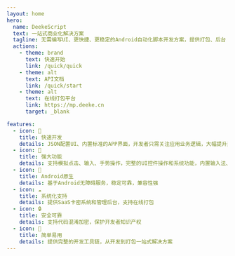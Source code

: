 ```yaml
---
layout: home
hero:
  name: DeekeScript
  text: 一站式商业化解决方案
  tagline: 无需编写UI、更快捷、更稳定的Android自动化脚本开发方案，提供打包、后台（卡密/代理商系统）支持
  actions:
    - theme: brand
      text: 快速开始
      link: /quick/quick
    - theme: alt
      text: API文档
      link: /quick/start
    - theme: alt
      text: 在线打包平台
      link: https://mp.deeke.cn
      target: _blank

features:
  - icon: 🚀
    title: 快速开发
    details: JSON配置UI、内置标准的APP界面，开发者只需关注应用业务逻辑，大幅提升开发效率
  - icon: 🔧
    title: 强大功能
    details: 支持模拟点击、输入、手势操作，完整的UI控件操作和系统功能，内置输入法、Hid操作
  - icon: 📱
    title: Android原生
    details: 基于Android无障碍服务，稳定可靠，兼容性强
  - icon: ☁️
    title: 系统化支持
    details: 提供SaaS卡密系统和管理后台，支持在线打包
  - icon: 🔒
    title: 安全可靠
    details: 支持代码混淆加密，保护开发者知识产权
  - icon: 🎯
    title: 简单易用
    details: 提供完整的开发工具链，从开发到打包一站式解决方案
---
```


<script setup>
// 全局气泡系统实例
let bubbleSystemInstance = null;

// 动态气泡系统
class BubbleSystem {
    constructor() {
        // 如果已经存在实例，直接返回
        if (bubbleSystemInstance) {
            return bubbleSystemInstance;
        }
        
        this.bubbles = [];
        this.isActive = false;
        this.animationId = null;
        this.intervalId = null;
        this.container = null;
        this.colors = [
            'rgba(255, 107, 107, 0.15)',   // 红色
            'rgba(78, 205, 196, 0.15)',     // 青色
            'rgba(118, 75, 162, 0.15)',     // 紫色
            'rgba(254, 202, 87, 0.15)',     // 黄色
            'rgba(255, 159, 243, 0.15)',    // 粉色
            'rgba(120, 119, 198, 0.15)'     // 蓝紫色
        ];
        this.borderColors = [
            'rgba(255, 107, 107, 0.3)',
            'rgba(78, 205, 196, 0.3)',
            'rgba(118, 75, 162, 0.3)',
            'rgba(254, 202, 87, 0.3)',
            'rgba(255, 159, 243, 0.3)',
            'rgba(120, 119, 198, 0.3)'
        ];
        this.shadowColors = [
            'rgba(255, 107, 107, 0.2)',
            'rgba(78, 205, 196, 0.2)',
            'rgba(118, 75, 162, 0.2)',
            'rgba(254, 202, 87, 0.2)',
            'rgba(255, 159, 243, 0.2)',
            'rgba(120, 119, 198, 0.2)'
        ];
        
        // 保存实例
        bubbleSystemInstance = this;
        this.init();
    }

    init() {
        // 检查是否在主页
        if (!this.isHomePage()) {
            return;
        }

        // 如果容器已存在，先清理
        if (this.container) {
            this.stopAnimation();
        }

        // 创建气泡容器
        this.container = document.createElement('div');
        this.container.style.cssText = `
            position: fixed;
            top: 0;
            left: 0;
            width: 100%;
            height: 100%;
            pointer-events: none;
            z-index: 1;
            overflow: hidden;
        `;
        document.body.appendChild(this.container);

        // 生成初始气泡（减少数量）
        this.createBubbles(4);
        
        // 开始动画循环
        this.startAnimation();
        
        // 定期生成新气泡（降低频率）
        this.intervalId = setInterval(() => {
            if (this.bubbles.length < 6) {
                this.createBubble();
            }
        }, 5000); // 5秒生成一个

        // 监听路由变化
        this.setupRouteListener();
    }

    isHomePage() {
        // 检查是否在主页
        return window.location.pathname === '/' || 
               window.location.pathname === '/index.html' ||
               window.location.pathname.endsWith('/');
    }

    setupRouteListener() {
        // 监听VitePress的路由变化
        if (typeof window !== 'undefined') {
            // 监听popstate事件（浏览器前进后退）
            window.addEventListener('popstate', () => {
                this.handleRouteChange();
            });

            // 监听pushstate事件（编程式导航）
            const originalPushState = history.pushState;
            history.pushState = function(...args) {
                originalPushState.apply(history, args);
                this.handleRouteChange();
            }.bind(this);

            // 监听replaceState事件
            const originalReplaceState = history.replaceState;
            history.replaceState = function(...args) {
                originalReplaceState.apply(history, args);
                this.handleRouteChange();
            }.bind(this);
        }
    }

    handleRouteChange() {
        if (this.isHomePage()) {
            // 如果在主页且动画未启动，则启动
            if (!this.isActive) {
                this.startAnimation();
            }
        } else {
            // 如果不在主页，停止动画
            this.stopAnimation();
        }
    }

    startAnimation() {
        if (!this.isActive) {
            this.isActive = true;
            this.animate();
        }
    }

    stopAnimation() {
        this.isActive = false;
        if (this.animationId) {
            cancelAnimationFrame(this.animationId);
            this.animationId = null;
        }
        if (this.intervalId) {
            clearInterval(this.intervalId);
            this.intervalId = null;
        }
        // 清除所有气泡
        this.clearBubbles();
    }

    clearBubbles() {
        this.bubbles.forEach(bubble => {
            if (bubble.parentNode) {
                bubble.parentNode.removeChild(bubble);
            }
        });
        this.bubbles = [];
    }

    createBubbles(count) {
        for (let i = 0; i < count; i++) {
            this.createBubble();
        }
    }

    createBubble() {
        const bubble = document.createElement('div');
        const size = Math.random() * 40 + 40; // 40-80px，稍微大一点
        const colorIndex = Math.floor(Math.random() * this.colors.length);
        
        bubble.style.cssText = `
            position: absolute;
            width: ${size}px;
            height: ${size}px;
            border-radius: 50%;
            background: ${this.colors[colorIndex]};
            border: 1px solid ${this.borderColors[colorIndex]};
            box-shadow: 0 0 15px ${this.shadowColors[colorIndex]};
            left: ${Math.random() * 100}%;
            top: ${Math.random() * 100}%;
            opacity: 0;
            transition: opacity 1s ease;
        `;

        // 气泡属性 - 降低速度（再慢3倍）
        bubble.vx = (Math.random() - 0.5) * 0.17; // 水平速度降低3倍
        bubble.vy = (Math.random() - 0.5) * 0.17; // 垂直速度降低3倍
        bubble.life = 0;
        bubble.maxLife = 1000; // 增加生命周期，让气泡存在更久

        this.container.appendChild(bubble);
        this.bubbles.push(bubble);

        // 淡入效果
        setTimeout(() => {
            bubble.style.opacity = '0.6';
        }, 200);
    }

    animate() {
        if (!this.isActive) return;

        this.bubbles.forEach((bubble, index) => {
            // 更新位置
            let x = parseFloat(bubble.style.left) + bubble.vx;
            let y = parseFloat(bubble.style.top) + bubble.vy;

            // 边界检测
            if (x < 0 || x > 100) bubble.vx *= -1;
            if (y < 0 || y > 100) bubble.vy *= -1;

            // 确保在边界内
            x = Math.max(0, Math.min(100, x));
            y = Math.max(0, Math.min(100, y));

            bubble.style.left = x + '%';
            bubble.style.top = y + '%';

            // 生命周期管理 - 修复消失问题
            bubble.life++;
            if (bubble.life > bubble.maxLife) {
                // 重新生成气泡而不是删除
                this.replaceBubble(bubble, index);
            }
        });

        this.animationId = requestAnimationFrame(() => this.animate());
    }

    replaceBubble(oldBubble, index) {
        // 淡出旧气泡
        oldBubble.style.opacity = '0';
        
        setTimeout(() => {
            // 移除旧气泡
            if (oldBubble.parentNode) {
                oldBubble.parentNode.removeChild(oldBubble);
            }
            
            // 创建新气泡
            this.createBubble();
            
            // 从数组中移除旧气泡
            this.bubbles.splice(index, 1);
        }, 1000);
    }
}

// 使用多种方式确保执行
function initBubbles() {
    if (typeof window !== 'undefined' && document.readyState === 'loading') {
        document.addEventListener('DOMContentLoaded', () => {
            new BubbleSystem();
        });
    } else if (typeof window !== 'undefined') {
        new BubbleSystem();
    }
}

// 立即执行
initBubbles();

// 延迟执行，确保VitePress完全加载
setTimeout(() => {
    if (typeof window !== 'undefined' && !bubbleSystemInstance) {
        new BubbleSystem();
    }
}, 1000);
</script>

 